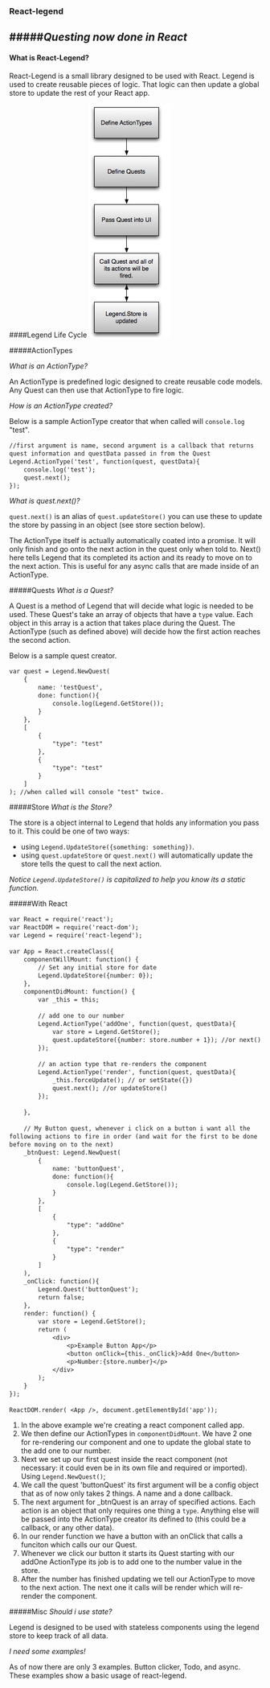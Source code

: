 ### React-legend
#####*Questing now done in React*
---

#### What is React-Legend?
React-Legend is a small library designed to be used with React. Legend is used to create reusable pieces of logic. That logic can then update a global store to update the rest of your React app.

####Legend Life Cycle
![alt text](https://raw.githubusercontent.com/katerman/react-legend/master/images/lifecycle.png "React-Legend lifecycle image")

#####ActionTypes

*What is an ActionType?*

An ActionType is predefined logic designed to create reusable code models. Any Quest can then use that ActionType to fire logic.

*How is an ActionType created?*

Below is a sample ActionType creator that when called will `console.log` "test".

```
//first argument is name, second argument is a callback that returns quest information and questData passed in from the Quest
Legend.ActionType('test', function(quest, questData){
	console.log('test');
	quest.next();
});
```

*What is quest.next()?*

`quest.next()` is an alias of `quest.updateStore()` you can use these to update the store by passing in an object (see store section below).

The ActionType itself is actually automatically coated into a promise. It will only finish and go onto the next action in the quest only when told to. Next() here tells Legend that its completed its action and its ready to move on to the next action. This is useful for any async calls that are made inside of an ActionType.

#####Quests
*What is a Quest?*

A Quest is a method of Legend that will decide what logic is needed to be used. These Quest's take an array of objects that have a `type` value. Each object in this array is a action that takes place during the Quest. The ActionType (such as defined above) will decide how the first action reaches the second action.

Below is a sample quest creator.

```
var quest = Legend.NewQuest(
	{
		name: 'testQuest',
		done: function(){
			console.log(Legend.GetStore());
		}
	},
	[
		{
			"type": "test"
		},
		{
			"type": "test"
		}
	]
); //when called will console "test" twice.
```

#####Store
*What is the Store?*

The store is a object internal to Legend that holds any information you pass to it.
This could be one of two ways:
* using `Legend.UpdateStore({something: something})`.
* using `quest.updateStore` or `quest.next()` will automatically update the store tells the quest to call the next action.

*Notice `Legend.UpdateStore()` is capitalized to help you know its a static function.*

#####With React

```
var React = require('react');
var ReactDOM = require('react-dom');
var Legend = require('react-legend');

var App = React.createClass({
	componentWillMount: function() {
		// Set any initial store for date
		Legend.UpdateStore({number: 0});
	},
	componentDidMount: function() {
		var _this = this;

		// add one to our number
		Legend.ActionType('addOne', function(quest, questData){
			var store = Legend.GetStore();
			quest.updateStore({number: store.number + 1}); //or next()
		});

		// an action type that re-renders the component
		Legend.ActionType('render', function(quest, questData){
			_this.forceUpdate(); // or setState({})
			quest.next(); //or updateStore()
		});

	},

	// My Button quest, whenever i click on a button i want all the following actions to fire in order (and wait for the first to be done before moving on to the next)
	_btnQuest: Legend.NewQuest(
		{
			name: 'buttonQuest',
			done: function(){
				console.log(Legend.GetStore());
			}
		},
		[
			{
				"type": "addOne"
			},
			{
				"type": "render"
			}
		]
	),
	_onClick: function(){
		Legend.Quest('buttonQuest');
		return false;
	},
	render: function() {
		var store = Legend.GetStore();
		return (
			<div>
				<p>Example Button App</p>
				<button onClick={this._onClick}>Add One</button>
				<p>Number:{store.number}</p>
			</div>
		);
	}
});

ReactDOM.render( <App />, document.getElementById('app'));
```

1. In the above example we're creating a react component called app.
2. We then define our ActionTypes in `componentDidMount`. We have 2 one for re-rendering our component and one to update the global state to the add one to our number.
3. Next we set up our first quest inside the react component (not necessary: it could even be in its own file and required or imported). Using `Legend.NewQuest()`;
4. We call the quest 'buttonQuest' its first argument will be a config object that as of now only takes 2 things. A name and a done callback.
5. The next argument for _btnQuest is an array of specified actions. Each action is an object that only requires one thing a `type`. Anything else will be passed into the ActionType creator its defined to (this could be a callback, or any other data).
6. In our render function we have a button with an onClick that calls a funciton which calls our our Quest.
7. Whenever we click our button it starts its Quest starting with our addOne ActionType its job is to add one to the number value in the store.
8. After the number has finished updating we tell our ActionType to move to the next action. The next one it calls will be render which will re-render the component.


#####Misc
*Should i use state?*

Legend is designed to be used with stateless components using the legend store to keep track of all data.

*I need some examples!*

As of now there are only 3 examples. Button clicker, Todo, and async. These examples show a basic usage of react-legend.

